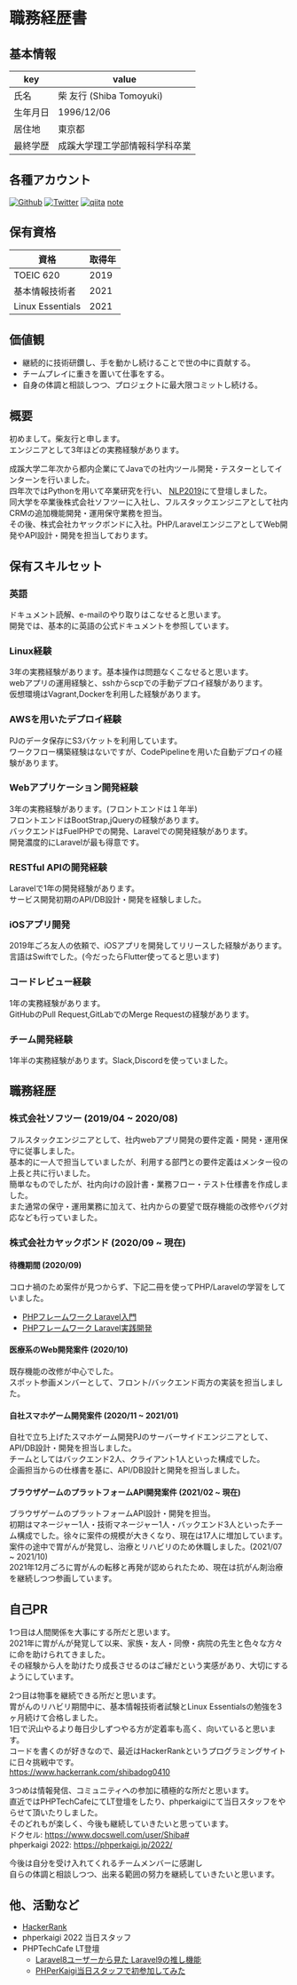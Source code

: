 # 職務経歴書

## 基本情報

| key | value |
| --- | --- |
| 氏名 | 柴 友行 (Shiba Tomoyuki) |
| 生年月日 | 1996/12/06 |
| 居住地 | 東京都 |
| 最終学歴 | 成蹊大学理工学部情報科学科卒業 |

## 各種アカウント
<p>
<a href="https://github.com/shibadog0410" target="_blank"><img alt="Github" src="https://img.shields.io/badge/shibadog0410-%2312100E.svg?&style=flat-square&logo=Github&logoColor=white" /></a>
<a href="https://twitter.com/Shiba__GG" target="_blank"><img alt="Twitter" src="https://img.shields.io/badge/@Shiba__GG-%231DA1F2.svg?&style=flat-square&logo=twitter&logoColor=white" /></a>
<a href="https://qiita.com/shiba0410" target="_blank"><img alt="qiita" src="https://img.shields.io/badge/shiba0410-55C500.svg?&style=flat-square&logo=qiita&logoColor=white" /></a>
<a href="https://note.com/shiba1206" target="_blank">note</a>
</p>


## 保有資格

| 資格 | 取得年 |
| --- | --- |
| TOEIC 620 | 2019 |
| 基本情報技術者 | 2021 |
| Linux Essentials | 2021 |


## 価値観

- 継続的に技術研鑽し、手を動かし続けることで世の中に貢献する。
- チームプレイに重きを置いて仕事をする。
- 自身の体調と相談しつつ、プロジェクトに最大限コミットし続ける。


## 概要

初めまして。柴友行と申します。  
エンジニアとして3年ほどの実務経験があります。

成蹊大学二年次から都内企業にてJavaでの社内ツール開発・テスターとしてインターンを行いました。  
四年次ではPythonを用いて卒業研究を行い、 [NLP2019](https://onl.la/UAm4gVm)にて登壇しました。   
同大学を卒業後株式会社ソフツーに入社し、フルスタックエンジニアとして社内CRMの追加機能開発・運用保守業務を担当。  
その後、株式会社カヤックボンドに入社。PHP/LaravelエンジニアとしてWeb開発やAPI設計・開発を担当しております。  

## 保有スキルセット

### 英語
ドキュメント読解、e-mailのやり取りはこなせると思います。  
開発では、基本的に英語の公式ドキュメントを参照しています。

### Linux経験
3年の実務経験があります。基本操作は問題なくこなせると思います。  
webアプリの運用経験と、sshからscpでの手動デプロイ経験があります。  
仮想環境はVagrant,Dockerを利用した経験があります。  

### AWSを用いたデプロイ経験
PJのデータ保存にS3バケットを利用しています。  
ワークフロー構築経験はないですが、CodePipelineを用いた自動デプロイの経験があります。  

### Webアプリケーション開発経験
3年の実務経験があります。(フロントエンドは１年半)  
フロントエンドはBootStrap,jQueryの経験があります。  
バックエンドはFuelPHPでの開発、Laravelでの開発経験があります。  
開発濃度的にLaravelが最も得意です。

### RESTful APIの開発経験
Laravelで1年の開発経験があります。  
サービス開発初期のAPI/DB設計・開発を経験しました。  

### iOSアプリ開発
2019年ごろ友人の依頼で、iOSアプリを開発してリリースした経験があります。  
言語はSwiftでした。(今だったらFlutter使ってると思います)  

### コードレビュー経験
1年の実務経験があります。  
GitHubのPull Request,GitLabでのMerge Requestの経験があります。  

### チーム開発経験
1年半の実務経験があります。Slack,Discordを使っていました。


## 職務経歴

### 株式会社ソフツー (2019/04 ~ 2020/08)

フルスタックエンジニアとして、社内webアプリ開発の要件定義・開発・運用保守に従事しました。  
基本的に一人で担当していましたが、利用する部門との要件定義はメンター役の上長と共に行いました。  
簡単なものでしたが、社内向けの設計書・業務フロー・テスト仕様書を作成しました。  
また通常の保守・運用業務に加えて、社内からの要望で既存機能の改修やバグ対応なども行っていました。  

### 株式会社カヤックボンド (2020/09 ~ 現在)
#### 待機期間 (2020/09)

コロナ禍のため案件が見つからず、下記二冊を使ってPHP/Laravelの学習をしていました。  
- [PHPフレームワーク Laravel入門](https://www.amazon.co.jp/dp/4798052582/ref=cm_sw_r_tw_dp_HX3N599Z74X04S6EHXKQ) 
- [PHPフレームワーク Laravel実践開発](https://www.amazon.co.jp/dp/4798059072/ref=cm_sw_r_tw_dp_RG0QPAV1V39TSA6SF53Z)

#### 医療系のWeb開発案件 (2020/10)

既存機能の改修が中心でした。  
スポット参画メンバーとして、フロント/バックエンド両方の実装を担当しました。

#### 自社スマホゲーム開発案件 (2020/11 ~ 2021/01)

自社で立ち上げたスマホゲーム開発PJのサーバーサイドエンジニアとして、API/DB設計・開発を担当しました。  
チームとしてはバックエンド2人、クライアント1人といった構成でした。  
企画担当からの仕様書を基に、API/DB設計と開発を担当しました。  

#### ブラウザゲームのプラットフォームAPI開発案件 (2021/02 ~ 現在)
ブラウザゲームのプラットフォームAPI設計・開発を担当。  
初期はマネージャー1人・技術マネージャー1人・バックエンド3人といったチーム構成でした。徐々に案件の規模が大きくなり、現在は17人に増加しています。  
案件の途中で胃がんが発覚し、治療とリハビリのため休職しました。(2021/07 ~ 2021/10)  
2021年12月ごろに胃がんの転移と再発が認められたため、現在は抗がん剤治療を継続しつつ参画しています。  

## 自己PR

1つ目は人間関係を大事にする所だと思います。  
2021年に胃がんが発覚して以来、家族・友人・同僚・病院の先生と色々な方々に命を助けられてきました。  
その経験から人を助けたり成長させるのはご縁だという実感があり、大切にするようにしています。  

2つ目は物事を継続できる所だと思います。  
胃がんのリハビリ期間中に、基本情報技術者試験とLinux Essentialsの勉強を3ヶ月続けて合格しました。  
1日で沢山やるより毎日少しずつやる方が定着率も高く、向いていると思います。  
コードを書くのが好きなので、最近はHackerRankというプログラミングサイトに日々挑戦中です。  
https://www.hackerrank.com/shibadog0410

3つめは情報発信、コミュニティへの参加に積極的な所だと思います。  
直近ではPHPTechCafeにてLT登壇をしたり、phperkaigiにて当日スタッフをやらせて頂いたりしました。  
そのどれもが楽しく、今後も継続していきたいと思っています。  
ドクセル: https://www.docswell.com/user/Shiba#  
phperkaigi 2022: https://phperkaigi.jp/2022/  

今後は自分を受け入れてくれるチームメンバーに感謝し  
自らの体調と相談しつつ、出来る範囲の努力を継続していきたいと思います。  

## 他、活動など
- [HackerRank](https://www.hackerrank.com/shibadog0410)
- phperkaigi 2022 当日スタッフ
- PHPTechCafe LT登壇 
   - [Laravel8ユーザーから見た Laravel9の推し機能](https://www.docswell.com/s/Shiba/ZMY7GZ-2022-03-30-190057)
   - [PHPerKaigi当日スタッフで初参加してみた](https://www.docswell.com/s/Shiba/5613PZ-2022-04-19-193205)

